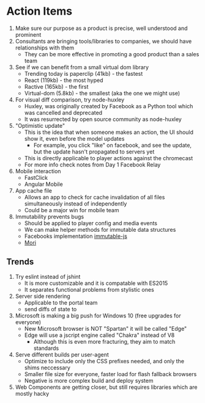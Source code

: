 # Action Items

1. Make sure our purpose as a product is precise, well understood and prominent
1. Consultants are bringing tools/libraries to companies, we should have relationships with them
    - They can be more effective in promoting a good product than a sales team
1. See if we can benefit from a small virtual dom library 
    - Trending today is paperclip (41kb) - the fastest
    - React (119kb) -  the most hyped
    - Ractive (165kb) - the first
    - Virtual-dom (5.8kb) - the smallest (aka the one we might use)
1. For visual diff comparison, try node-huxley
    - Huxley, was originally created by Facebook as a Python tool which was cancelled and deprecated
    - It was resurrected by open source community as node-huxley
1. "Optimistic update"
    - This is the idea that when someone makes an action, the UI should show it, even before the model updates
        + For example, you click "like" on facebook, and see the update, but the update hasn't propagated to servers yet
    - This is directly applicable to player actions against the chromecast
    - For more info check notes from Day 1 Facebook Relay
1. Mobile interaction
    - FastClick
    - Angular Mobile
1. App cache file
    - Allows an app to check for cache invalidation of all files simultaneously instead of independently
    - Could be a major win for mobile team
1. Immutability prevents bugs
    - Should be applied to player config and media events
    - We can make helper methods for immutable data structures
    - Facebooks implementation [immutable-js](https://github.com/facebook/immutable-js)
    - [Mori](https://github.com/swannodette/mori)
    
## Trends

1. Try eslint instead of jshint
    - It is more customizable and it is compatable with ES2015
    - It separates functional problems from stylistic ones
1. Server side rendering
    - Applicable to the portal team
    - send diffs of state to 
1. Microsoft is making a big push for Windows 10 (free upgrades for everyone)
    - New Microsoft browser is NOT "Spartan" it will be called "Edge"
    - Edge will use a jscript engine called "Chakra" instead of V8
        + Although this is even more fracturing, they aim to match standards
1. Serve different builds per user-agent
    - Optimize to include only the CSS prefixes needed, and only the shims neccessary
    - Smaller file size for everyone, faster load for flash fallback browsers
    - Negative is more complex build and deploy system
1. Web Components are getting closer, but still requires libraries which are mostly hacky
